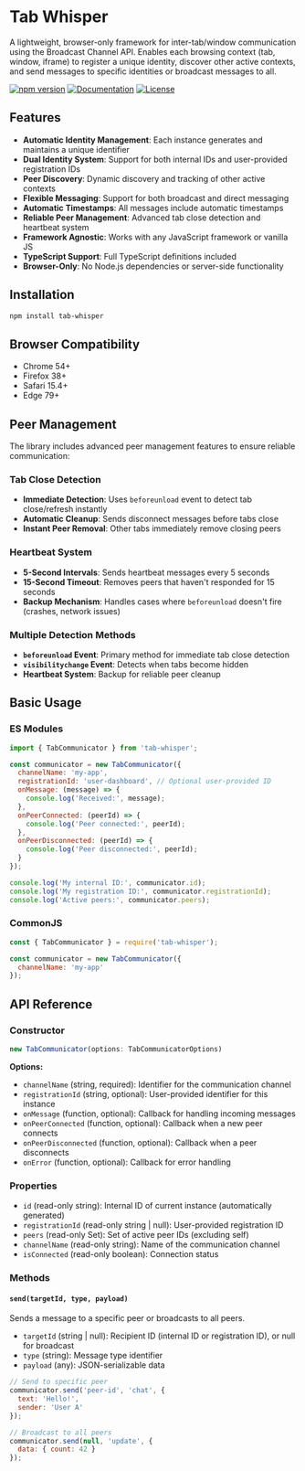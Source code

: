 # Tab Whisper

A lightweight, browser-only framework for inter-tab/window communication using the Broadcast Channel API. Enables each browsing context (tab, window, iframe) to register a unique identity, discover other active contexts, and send messages to specific identities or broadcast messages to all.

[![npm version](https://img.shields.io/npm/v/tab-whisper)](https://www.npmjs.com/package/tab-whisper)
[![Documentation](https://img.shields.io/badge/docs-GitHub%20Pages-blue)](https://ajnaduvil.github.io/tab-whisper/)
[![License](https://img.shields.io/badge/license-MIT-green)](https://github.com/ajnaduvil/tab-whisper/blob/main/LICENSE)

## Features

- **Automatic Identity Management**: Each instance generates and maintains a unique identifier
- **Dual Identity System**: Support for both internal IDs and user-provided registration IDs
- **Peer Discovery**: Dynamic discovery and tracking of other active contexts
- **Flexible Messaging**: Support for both broadcast and direct messaging
- **Automatic Timestamps**: All messages include automatic timestamps
- **Reliable Peer Management**: Advanced tab close detection and heartbeat system
- **Framework Agnostic**: Works with any JavaScript framework or vanilla JS
- **TypeScript Support**: Full TypeScript definitions included
- **Browser-Only**: No Node.js dependencies or server-side functionality

## Installation

```bash
npm install tab-whisper
```

## Browser Compatibility

- Chrome 54+
- Firefox 38+
- Safari 15.4+
- Edge 79+

## Peer Management

The library includes advanced peer management features to ensure reliable communication:

### Tab Close Detection
- **Immediate Detection**: Uses `beforeunload` event to detect tab close/refresh instantly
- **Automatic Cleanup**: Sends disconnect messages before tabs close
- **Instant Peer Removal**: Other tabs immediately remove closing peers

### Heartbeat System
- **5-Second Intervals**: Sends heartbeat messages every 5 seconds
- **15-Second Timeout**: Removes peers that haven't responded for 15 seconds
- **Backup Mechanism**: Handles cases where `beforeunload` doesn't fire (crashes, network issues)

### Multiple Detection Methods
- **`beforeunload` Event**: Primary method for immediate tab close detection
- **`visibilitychange` Event**: Detects when tabs become hidden
- **Heartbeat System**: Backup for reliable peer cleanup

## Basic Usage

### ES Modules

```javascript
import { TabCommunicator } from 'tab-whisper';

const communicator = new TabCommunicator({
  channelName: 'my-app',
  registrationId: 'user-dashboard', // Optional user-provided ID
  onMessage: (message) => {
    console.log('Received:', message);
  },
  onPeerConnected: (peerId) => {
    console.log('Peer connected:', peerId);
  },
  onPeerDisconnected: (peerId) => {
    console.log('Peer disconnected:', peerId);
  }
});

console.log('My internal ID:', communicator.id);
console.log('My registration ID:', communicator.registrationId);
console.log('Active peers:', communicator.peers);
```

### CommonJS

```javascript
const { TabCommunicator } = require('tab-whisper');

const communicator = new TabCommunicator({
  channelName: 'my-app'
});
```

## API Reference

### Constructor

```typescript
new TabCommunicator(options: TabCommunicatorOptions)
```

**Options:**
- `channelName` (string, required): Identifier for the communication channel
- `registrationId` (string, optional): User-provided identifier for this instance
- `onMessage` (function, optional): Callback for handling incoming messages
- `onPeerConnected` (function, optional): Callback when a new peer connects
- `onPeerDisconnected` (function, optional): Callback when a peer disconnects
- `onError` (function, optional): Callback for error handling

### Properties

- `id` (read-only string): Internal ID of current instance (automatically generated)
- `registrationId` (read-only string | null): User-provided registration ID
- `peers` (read-only Set<string>): Set of active peer IDs (excluding self)
- `channelName` (read-only string): Name of the communication channel
- `isConnected` (read-only boolean): Connection status

### Methods

#### `send(targetId, type, payload)`

Sends a message to a specific peer or broadcasts to all peers.

- `targetId` (string | null): Recipient ID (internal ID or registration ID), or null for broadcast
- `type` (string): Message type identifier
- `payload` (any): JSON-serializable data

```javascript
// Send to specific peer
communicator.send('peer-id', 'chat', {
  text: 'Hello!',
  sender: 'User A'
});

// Broadcast to all peers
communicator.send(null, 'update', {
  data: { count: 42 }
});
```